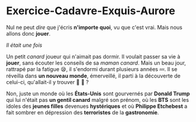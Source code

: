# Exercice-Cadavre-Exquis-Aurore

Nul ne peut _dire_ que j'écris **n'importe quoi**, vu que c'est vrai.
Mais nous allons donc __jouer__. 

*Il était une fois*

Un petit *canard* joueur qui n'aimait pas dormir.
Il voulait passer sa vie à __jouer__, sans écouter les conseils de sa *maman canard*.
Mais un beau jour, rattrapé par la fatigue :sleepy:, il s'endormi durant plusieurs années :zzz:.
Il se réveilla dans **un nouveau monde**, émerveillé, il parti à la découverte de celui-ci, qu'allait-il y trouver :dolphin: :dragon: ?

Non, juste un monde où les **États-Unis** sont gourvernés par **Donald Trump** qui lui n'était pas __un gentil canard__ malgré son prénom, où les **BTS** sont les idoles des **__jeunes filles__** devenues **hystériques** et où **Philippe Etchebest** a fait sombrer en dépression des **__terroristes__** de la __gastronomie__.